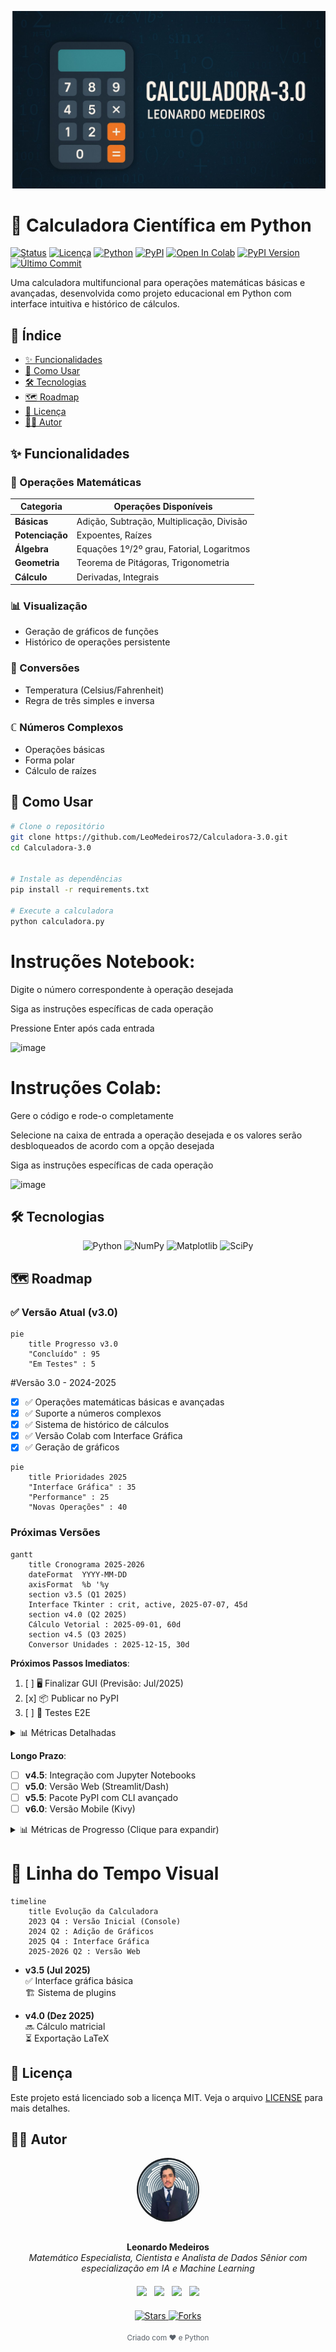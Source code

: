 ![Calculadora Python Banner](./assets/Capa.jpg)

# 🧮 Calculadora Científica em Python

[![Status](https://img.shields.io/badge/status-active-success)]()
[![Licença](https://img.shields.io/badge/license-MIT-blue)]()
[![Python](https://img.shields.io/badge/python-3.12+-blue)]()
[![PyPI](https://img.shields.io/badge/Downloads-PyPI-blue)](https://pypi.org/project/calculadora-cientifica/3.0.0/)
[![Open In Colab](https://colab.research.google.com/assets/colab-badge.svg)](https://colab.research.google.com/drive/1umUljavDMosiqixrbeXnF1M_e57gllLB?usp=chrome_ntp#scrollTo=-oRMf0wStqKi)
[![PyPI Version](https://img.shields.io/pypi/v/calculadora-cientifica)](https://pypi.org/project/calculadora-cientifica/)
[![Último Commit](https://img.shields.io/github/last-commit/LeoMedeiros72/Calculadora-3.0)]()

Uma calculadora multifuncional para operações matemáticas básicas e avançadas, desenvolvida como projeto educacional em Python com interface intuitiva e histórico de cálculos.

## 📌 Índice

- [✨ Funcionalidades](#-funcionalidades)
- [🚀 Como Usar](#-como-usar)
- [🛠️ Tecnologias](#%EF%B8%8F-tecnologias)
- [🗺️ Roadmap](#%EF%B8%8F-roadmap)
- [📄 Licença](#-licença)
- [👨‍💻 Autor](#-autor)

## ✨ Funcionalidades

### 🔢 Operações Matemáticas
| Categoria           | Operações Disponíveis                          | 
|---------------------|-----------------------------------------------|
| **Básicas**         | Adição, Subtração, Multiplicação, Divisão     |
| **Potenciação**     | Expoentes, Raízes                             |
| **Álgebra**         | Equações 1º/2º grau, Fatorial, Logaritmos     |
| **Geometria**       | Teorema de Pitágoras, Trigonometria           |
| **Cálculo**         | Derivadas, Integrais                          |

### 📊 Visualização
- Geração de gráficos de funções
- Histórico de operações persistente

### 🔄 Conversões
- Temperatura (Celsius/Fahrenheit)
- Regra de três simples e inversa

### ℂ Números Complexos
- Operações básicas
- Forma polar
- Cálculo de raízes

## 🚀 Como Usar

```bash
# Clone o repositório
git clone https://github.com/LeoMedeiros72/Calculadora-3.0.git
cd Calculadora-3.0


# Instale as dependências
pip install -r requirements.txt

# Execute a calculadora
python calculadora.py
```
# Instruções Notebook:

Digite o número correspondente à operação desejada

Siga as instruções específicas de cada operação

Pressione Enter após cada entrada

![image](https://github.com/user-attachments/assets/567204d3-65e3-44b3-ba2c-76fd9177526f)

# Instruções Colab:

Gere o código e rode-o completamente

Selecione na caixa de entrada a operação desejada e os valores serão desbloqueados de acordo com a opção desejada

Siga as instruções específicas de cada operação

![image](https://github.com/user-attachments/assets/fe2d4a79-ffec-4903-adb6-ff6caf1756a8)

      
## <span id="tecnologias">🛠️ Tecnologias</span>

<div align="center"> <img src="https://img.shields.io/badge/Python-3.12-blue?logo=python&logoColor=white" alt="Python"> <img src="https://img.shields.io/badge/NumPy-1.26-black?logo=numpy&logoColor=white" alt="NumPy"> <img src="https://img.shields.io/badge/Matplotlib-3.8-orange?logo=matplotlib&logoColor=white" alt="Matplotlib"> <img src="https://img.shields.io/badge/SciPy-1.11-green?logo=scipy&logoColor=white" alt="SciPy"> </div>

## <span id="roadmap">🗺️ Roadmap</span>

### ✅ Versão Atual (v3.0)
```mermaid
pie
    title Progresso v3.0
    "Concluído" : 95
    "Em Testes" : 5
```

#Versão 3.0 - 2024-2025
- [x] ✅ Operações matemáticas básicas e avançadas
- [x] ✅ Suporte a números complexos
- [x] ✅ Sistema de histórico de cálculos
- [x] ✅ Versão Colab com Interface Gráfica
- [x] ✅ Geração de gráficos

```mermaid
pie
    title Prioridades 2025
    "Interface Gráfica" : 35
    "Performance" : 25
    "Novas Operações" : 40
```
### Próximas Versões 
```mermaid
gantt
    title Cronograma 2025-2026
    dateFormat  YYYY-MM-DD
    axisFormat  %b '%y
    section v3.5 (Q1 2025)
    Interface Tkinter : crit, active, 2025-07-07, 45d
    section v4.0 (Q2 2025)
    Cálculo Vetorial : 2025-09-01, 60d
    section v4.5 (Q3 2025)
    Conversor Unidades : 2025-12-15, 30d
```

**Próximos Passos Imediatos**:
1. [ ] 🖥️ Finalizar GUI (Previsão: Jul/2025)
2. [x] 📦 Publicar no PyPI
3. [ ] 🧪 Testes E2E

<details> <summary>📊 Métricas Detalhadas</summary>

```mermaid
pie
    title Alocação de Recursos
    "Frontend" : 40
    "Novas Features" : 35
    "Otimização" : 25
```
</details>

**Longo Prazo**:
- [ ] **v4.5**: Integração com Jupyter Notebooks
- [ ] **v5.0**: Versão Web (Streamlit/Dash)
- [ ] **v5.5**: Pacote PyPI com CLI avançado
- [ ] **v6.0**: Versão Mobile (Kivy)

<details> <summary>📊 Métricas de Progresso (Clique para expandir)</summary>
  
```mermaid
pie
    title Progresso Geral
    "Concluído" : 65
    "Em Desenvolvimento" : 25
    "Planejado" : 10
```
</details>



# 📅 Linha do Tempo Visual

```mermaid
timeline
    title Evolução da Calculadora
    2023 Q4 : Versão Inicial (Console)
    2024 Q2 : Adição de Gráficos
    2025 Q4 : Interface Gráfica
    2025-2026 Q2 : Versão Web
```

- **v3.5 (Jul 2025)**  
  ✅ Interface gráfica básica  
  🏗️ Sistema de plugins

- **v4.0 (Dez 2025)**  
  🔜 Cálculo matricial  
  ⏳ Exportação LaTeX

## 📂 Licença

Este projeto está licenciado sob a licença MIT. Veja o arquivo [LICENSE](LICENSE) para mais detalhes.

## <span id="autor">👨‍💻 Autor</span>

<div align="center">
  <img src="./assets/1.png" width="100" style="border-radius: 50%; margin-bottom: 15px;" alt="Foto de Perfil Leonardo Medeiros">
  
  **Leonardo Medeiros**  
  *Matemático Especialista, Cientista e Analista de Dados Sênior com especialização em IA e Machine Learning*

  <div style="margin: 20px 0; display: flex; justify-content: center; gap: 12px; flex-wrap: wrap;">
    <a href="https://github.com/LeoMedeiros72" target="_blank" title="GitHub">
      <img src="https://img.shields.io/badge/-GitHub-181717?style=for-the-badge&logo=github&logoColor=white">
    </a>
    <a href="https://www.linkedin.com/in/leonardo-medeiros-43556b211/" target="_blank" title="LinkedIn">
      <img src="https://img.shields.io/badge/-LinkedIn-0077B5?style=for-the-badge&logo=linkedin&logoColor=white">
    </a>
    <a href="https://instagram.com/LeoMedeiros72" target="_blank" title="Instagram">
      <img src="https://img.shields.io/badge/-Instagram-E4405F?style=for-the-badge&logo=instagram&logoColor=white">
    </a>
    <a href="mailto:xorao.lsm@gmail.com" target="_blank" title="E-mail">
      <img src="https://img.shields.io/badge/-Gmail-D14836?style=for-the-badge&logo=gmail&logoColor=white">
    </a>
  </div>

  <div style="margin-top: 10px;">
    <a href="https://github.com/LeoMedeiros72/Calculadora-3.0/stargazers" target="_blank">
      <img src="https://img.shields.io/github/stars/LeoMedeiros72/Calculadora-3.0?color=blue&style=flat-square" alt="Stars">
    </a>
    <a href="https://github.com/LeoMedeiros72/Calculadora-3.0/network/members" target="_blank">
      <img src="https://img.shields.io/github/forks/LeoMedeiros72/Calculadora-3.0?color=green&style=flat-square" alt="Forks">
    </a>
  </div>

  <sub style="display: block; margin-top: 20px; color: #586069;">Criado com ❤️ e Python</sub>
</div>
